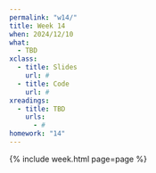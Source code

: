 ```yaml
---
permalink: "w14/"
title: Week 14
when: 2024/12/10
what:
  - TBD
xclass:
  - title: Slides
    url: #
  - title: Code
    url: #
xreadings:
  - title: TBD
    urls:
      - #
homework: "14"
---
```

{% include week.html page=page %}

